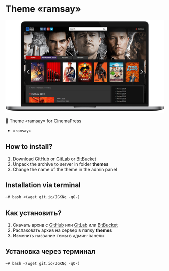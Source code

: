 # Theme «ramsay»

![Theme «ramsay» for CinemaPress](https://raw.githubusercontent.com/CinemaPress/Theme-Ramsay/master/screenshot.png)

:art: Theme «ramsay» for CinemaPress

- `«ramsay»`

## How to install?
1. Download [GitHub](https://github.com/CinemaPress/Theme-Ramsay/archive/master.zip) or [GitLab](https://gitlab.com/CinemaPress/Theme-Ramsay/repository/archive.zip) or [BitBucket](https://bitbucket.org/cinemapress/theme-ramsay/get/master.zip)
2. Unpack the archive to server in folder **themes**
3. Change the name of the theme in the admin panel

## Installation via terminal
```
~# bash <(wget git.io/JGKNq -qO-)
```

## Как установить?
1. Скачать архив с [GitHub](https://github.com/CinemaPress/Theme-Ramsay/archive/master.zip) или [GitLab](https://gitlab.com/CinemaPress/Theme-Ramsay/repository/archive.zip) или [BitBucket](https://bitbucket.org/cinemapress/theme-ramsay/get/master.zip)
2. Распаковать архив на сервер в папку **themes**
3. Изменить название темы в админ-панели

## Установка через терминал
```
~# bash <(wget git.io/JGKNq -qO-)
```